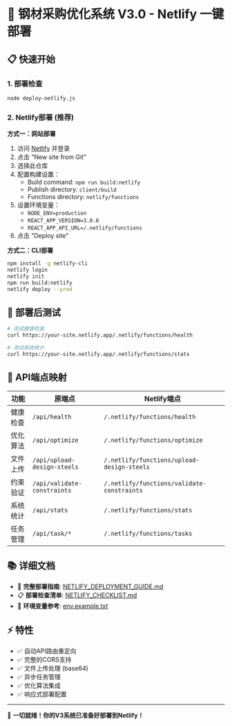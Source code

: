 # 🚀 钢材采购优化系统 V3.0 - Netlify 一键部署

## 📋 快速开始

### 1. 部署检查
```bash
node deploy-netlify.js
```

### 2. Netlify部署 (推荐)

**方式一：网站部署**
1. 访问 [Netlify](https://www.netlify.com) 并登录
2. 点击 "New site from Git"
3. 选择此仓库
4. 配置构建设置：
   - Build command: `npm run build:netlify`
   - Publish directory: `client/build`
   - Functions directory: `netlify/functions`
5. 设置环境变量：
   - `NODE_ENV=production`
   - `REACT_APP_VERSION=3.0.0`
   - `REACT_APP_API_URL=/.netlify/functions`
6. 点击 "Deploy site"

**方式二：CLI部署**
```bash
npm install -g netlify-cli
netlify login
netlify init
npm run build:netlify
netlify deploy --prod
```

## 🔧 部署后测试

```bash
# 测试健康检查
curl https://your-site.netlify.app/.netlify/functions/health

# 测试系统统计
curl https://your-site.netlify.app/.netlify/functions/stats
```

## 📱 API端点映射

| 功能 | 原端点 | Netlify端点 |
|------|--------|-------------|
| 健康检查 | `/api/health` | `/.netlify/functions/health` |
| 优化算法 | `/api/optimize` | `/.netlify/functions/optimize` |
| 文件上传 | `/api/upload-design-steels` | `/.netlify/functions/upload-design-steels` |
| 约束验证 | `/api/validate-constraints` | `/.netlify/functions/validate-constraints` |
| 系统统计 | `/api/stats` | `/.netlify/functions/stats` |
| 任务管理 | `/api/task/*` | `/.netlify/functions/tasks` |

## 📚 详细文档

- 📖 **完整部署指南**: [NETLIFY_DEPLOYMENT_GUIDE.md](./NETLIFY_DEPLOYMENT_GUIDE.md)
- 📋 **部署检查清单**: [NETLIFY_CHECKLIST.md](./NETLIFY_CHECKLIST.md)
- 🔧 **环境变量参考**: [env.example.txt](./env.example.txt)

## ⚡ 特性

- ✅ 自动API路由重定向
- ✅ 完整的CORS支持
- ✅ 文件上传处理 (base64)
- ✅ 异步任务管理
- ✅ 优化算法集成
- ✅ 响应式部署配置

---

🎉 **一切就绪！你的V3系统已准备好部署到Netlify！** 